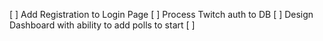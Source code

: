 [ ] Add Registration to Login Page
[ ] Process Twitch auth to DB
[ ] Design Dashboard with ability to add polls to start
[ ]
